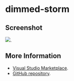# dimmed-storm



## Screenshot
![](https://raw.githubusercontent.com/gerane/VSCodeThemes/master/gerane.Theme-dimmed-storm/screenshot.png).


## More Information
* [Visual Studio Marketplace](https://marketplace.visualstudio.com/items/gerane.Theme-dimmed-storm).
* [GitHub repository](https://github.com/gerane/VSCodeThemes).
